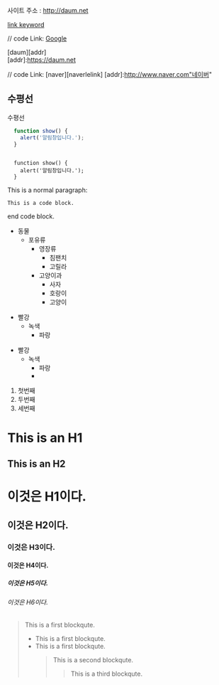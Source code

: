 사이트 주소 : <http://daum.net>

[link keyword][id]

[id]: URL "Optional Title here"

// code
Link: [Google][googlelink]

[googlelink]: https://google.com "Go google"

[daum][addr]  
[addr]:https://daum.net


// code
Link: [naver][naverlelink]
[addr]:http://www.naver.com"네이버"


수평선
---------------------------
수평선

```javascript
  function show() {
    alert('알림창입니다.');
  }
```

<pre><code>
  function show() {
    alert('알림창입니다.');
  }
</code></pre>

This is a normal paragraph:

    This is a code block.
    
end code block.

* 동물
  * 포유류
    * 영장류
      * 침팬치
      * 고릴라
    * 고양이과
      * 사자
      * 호랑이
      * 고양이

+ 빨강
  + 녹색
    + 파랑

- 빨강
  - 녹색
    - 파랑
    - 

1. 첫번째
2. 두번째
3. 세번째


This is an H1
=============

This is an H2
-------------


# 이것은 H1이다.
## 이것은 H2이다.
### 이것은 H3이다.
#### 이것은 H4이다.
##### 이것은 H5이다.
###### 이것은 H6이다.


> This is a first blockqute.
> - This is a first blockqute.
> - This is a first blockqute.
>	> This is a second blockqute.
>	>	> This is a third blockqute.


